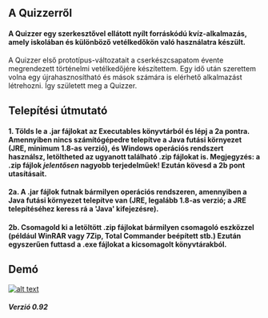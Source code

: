 ## A Quizzerről

#### A Quizzer egy szerkesztővel ellátott nyílt forráskódú kvíz-alkalmazás, amely iskolában és különböző vetélkedőkön való használatra készült.
A Quizzer első prototípus-változatait a cserkészcsapatom évente megrendezett történelmi vetélkedőjére készítettem. Egy idő után szerettem volna egy újrahasznosítható és mások számára is elérhető alkalmazást létrehozni. Így született meg a Quizzer.

## Telepítési útmutató

#### 1. Tölds le a .jar fájlokat az Executables könyvtárból és lépj a 2a pontra. Amennyiben nincs számítógépedre telepítve a Java futási környezet (JRE, minimum 1.8-as verzió), és Windows operációs rendszert használsz, letöltheted az ugyanott található .zip fájlokat is. Megjegyzés: a .zip fájlok *jelentősen* nagyobb terjedelműek! Ezután kövesd a 2b pont utasításait. 
#### 2a. A .jar fájlok futnak bármilyen operációs rendszeren, amennyiben a Java futási környezet telepítve van (JRE, legalább 1.8-as verzió; a JRE telepítéséhez keress rá a 'Java' kifejezésre).
#### 2b. Csomagold ki a letöltött .zip fájlokat bármilyen csomagoló eszközzel (például WinRAR vagy 7Zip, Total Commander beépített stb.) Ezután egyszerűen futtasd a .exe fájlokat a kicsomagolt könyvtárakból.


## Demó

[![alt text](https://i.imgur.com/BXr7ANo.jpg "Kattints a videóhoz")](https://www.youtube.com/watch?v=Yfu9C1AcGk0&feature=youtu.be)

##### Verzió 0.92
